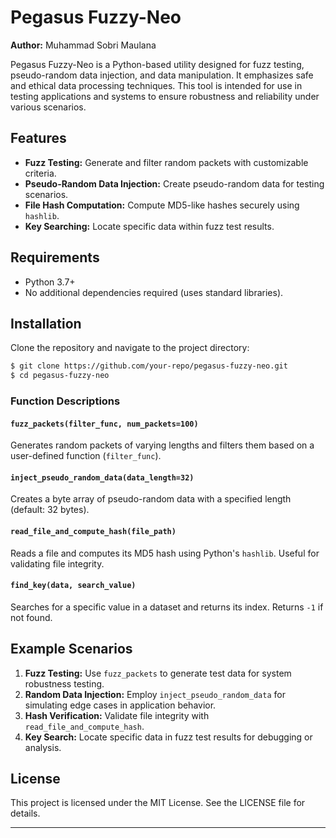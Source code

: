 # Pegasus Fuzzy-Neo

**Author:** Muhammad Sobri Maulana  

Pegasus Fuzzy-Neo is a Python-based utility designed for fuzz testing, pseudo-random data injection, and data manipulation. It emphasizes safe and ethical data processing techniques. This tool is intended for use in testing applications and systems to ensure robustness and reliability under various scenarios.

## Features

- **Fuzz Testing:** Generate and filter random packets with customizable criteria.
- **Pseudo-Random Data Injection:** Create pseudo-random data for testing scenarios.
- **File Hash Computation:** Compute MD5-like hashes securely using `hashlib`.
- **Key Searching:** Locate specific data within fuzz test results.

## Requirements

- Python 3.7+
- No additional dependencies required (uses standard libraries).

## Installation

Clone the repository and navigate to the project directory:

```bash
$ git clone https://github.com/your-repo/pegasus-fuzzy-neo.git
$ cd pegasus-fuzzy-neo
```

### Function Descriptions

#### `fuzz_packets(filter_func, num_packets=100)`
Generates random packets of varying lengths and filters them based on a user-defined function (`filter_func`).

#### `inject_pseudo_random_data(data_length=32)`
Creates a byte array of pseudo-random data with a specified length (default: 32 bytes).

#### `read_file_and_compute_hash(file_path)`
Reads a file and computes its MD5 hash using Python's `hashlib`. Useful for validating file integrity.

#### `find_key(data, search_value)`
Searches for a specific value in a dataset and returns its index. Returns `-1` if not found.

## Example Scenarios

1. **Fuzz Testing:** Use `fuzz_packets` to generate test data for system robustness testing.
2. **Random Data Injection:** Employ `inject_pseudo_random_data` for simulating edge cases in application behavior.
3. **Hash Verification:** Validate file integrity with `read_file_and_compute_hash`.
4. **Key Search:** Locate specific data in fuzz test results for debugging or analysis.

## License

This project is licensed under the MIT License. See the LICENSE file for details.

---

